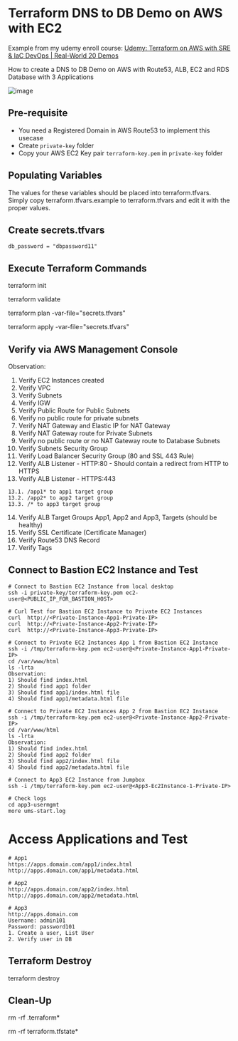 # Terraform DNS to DB Demo on AWS with EC2

Example from my udemy enroll course:
[Udemy: Terraform on AWS with SRE & IaC DevOps | Real-World 20 Demos](https://www.udemy.com/course/terraform-on-aws-with-sre-iac-devops-real-world-demos/)

How to create a DNS to DB Demo on AWS with Route53, ALB, EC2 and RDS Database with 3 Applications

![image](https://drive.google.com/uc?export=view&id=15nXqcJcglfJ3g-B30X8SGrTnGyVN9sdQ)

## Pre-requisite

- You need a Registered Domain in AWS Route53 to implement this usecase
- Create `private-key` folder
- Copy your AWS EC2 Key pair `terraform-key.pem` in `private-key` folder

## Populating Variables

The values for these variables should be placed into terraform.tfvars. Simply copy terraform.tfvars.example to terraform.tfvars and edit it with the proper values.

## Create secrets.tfvars

```t
db_password = "dbpassword11"
```

## Execute Terraform Commands

terraform init

terraform validate

terraform plan -var-file="secrets.tfvars"

terraform apply -var-file="secrets.tfvars"

## Verify via AWS Management Console

Observation:

1. Verify EC2 Instances created
2. Verify VPC
3. Verify Subnets
4. Verify IGW
5. Verify Public Route for Public Subnets
6. Verify no public route for private subnets
7. Verify NAT Gateway and Elastic IP for NAT Gateway
8. Verify NAT Gateway route for Private Subnets
9. Verify no public route or no NAT Gateway route to Database Subnets
10. Verify Subnets Security Group
11. Verify Load Balancer Security Group (80 and SSL 443 Rule)
12. Verify ALB Listener - HTTP:80 - Should contain a redirect from HTTP to HTTPS
13. Verify ALB Listener - HTTPS:443

```t
13.1. /app1* to app1 target group
13.2. /app2* to app2 target group
13.3. /* to app3 target group
```

14. Verify ALB Target Groups App1, App2 and App3, Targets (should be healthy)
15. Verify SSL Certificate (Certificate Manager)
16. Verify Route53 DNS Record
17. Verify Tags

## Connect to Bastion EC2 Instance and Test

```t
# Connect to Bastion EC2 Instance from local desktop
ssh -i private-key/terraform-key.pem ec2-user@<PUBLIC_IP_FOR_BASTION_HOST>

# Curl Test for Bastion EC2 Instance to Private EC2 Instances
curl  http://<Private-Instance-App1-Private-IP>
curl  http://<Private-Instance-App2-Private-IP>
curl  http://<Private-Instance-App3-Private-IP>

# Connect to Private EC2 Instances App 1 from Bastion EC2 Instance
ssh -i /tmp/terraform-key.pem ec2-user@<Private-Instance-App1-Private-IP>
cd /var/www/html
ls -lrta
Observation: 
1) Should find index.html
2) Should find app1 folder
3) Should find app1/index.html file
4) Should find app1/metadata.html file

# Connect to Private EC2 Instances App 2 from Bastion EC2 Instance
ssh -i /tmp/terraform-key.pem ec2-user@<Private-Instance-App2-Private-IP>
cd /var/www/html
ls -lrta
Observation: 
1) Should find index.html
2) Should find app2 folder
3) Should find app2/index.html file
4) Should find app2/metadata.html file

# Connect to App3 EC2 Instance from Jumpbox
ssh -i /tmp/terraform-key.pem ec2-user@<App3-Ec2Instance-1-Private-IP>

# Check logs
cd app3-usermgmt
more ums-start.log
```

# Access Applications and Test
```t
# App1 
https://apps.domain.com/app1/index.html
http://apps.domain.com/app1/metadata.html

# App2
http://apps.domain.com/app2/index.html
http://apps.domain.com/app2/metadata.html

# App3
http://apps.domain.com
Username: admin101
Password: password101
1. Create a user, List User
2. Verify user in DB
```

## Terraform Destroy

terraform destroy

## Clean-Up

rm -rf .terraform*

rm -rf terraform.tfstate*
